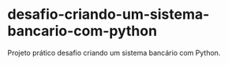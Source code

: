 # desafio-criando-um-sistema-bancario-com-python

Projeto prático desafio criando um sistema bancário com Python.
